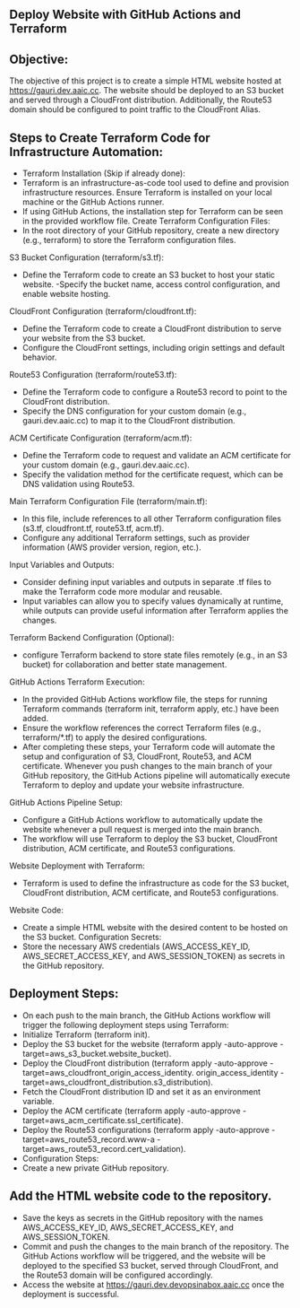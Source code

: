## Deploy Website with GitHub Actions and Terraform

## Objective:
The objective of this project is to create a simple HTML website hosted at https://gauri.dev.aaic.cc. The website should be deployed to an S3 bucket and served through a CloudFront distribution. Additionally, the Route53 domain should be configured to point traffic to the CloudFront Alias.

## Steps to Create Terraform Code for Infrastructure Automation:
- Terraform Installation (Skip if already done):
- Terraform is an infrastructure-as-code tool used to define and provision infrastructure resources. Ensure Terraform is installed on your local machine or the GitHub Actions runner.
- If using GitHub Actions, the installation step for Terraform can be seen in the provided workflow file.
Create Terraform Configuration Files:
- In the root directory of your GitHub repository, create a new directory (e.g., terraform) to store the Terraform configuration files.

S3 Bucket Configuration (terraform/s3.tf):
- Define the Terraform code to create an S3 bucket to host your static website.
-Specify the bucket name, access control configuration, and enable website hosting.

CloudFront Configuration (terraform/cloudfront.tf):
- Define the Terraform code to create a CloudFront distribution to serve your website from the S3 bucket.
- Configure the CloudFront settings, including origin settings and default behavior.

Route53 Configuration (terraform/route53.tf):
- Define the Terraform code to configure a Route53 record to point to the CloudFront distribution.
- Specify the DNS configuration for your custom domain (e.g., gauri.dev.aaic.cc) to map it to the CloudFront distribution.

ACM Certificate Configuration (terraform/acm.tf):
- Define the Terraform code to request and validate an ACM certificate for your custom domain (e.g., gauri.dev.aaic.cc).
- Specify the validation method for the certificate request, which can be DNS validation using Route53.

Main Terraform Configuration File (terraform/main.tf):
- In this file, include references to all other Terraform configuration files (s3.tf, cloudfront.tf, route53.tf, acm.tf).
- Configure any additional Terraform settings, such as provider information (AWS provider version, region, etc.).

Input Variables and Outputs:
- Consider defining input variables and outputs in separate .tf files to make the Terraform code more modular and reusable.
- Input variables can allow you to specify values dynamically at runtime, while outputs can provide useful information after Terraform applies the changes.

Terraform Backend Configuration (Optional):
- configure Terraform backend to store state files remotely (e.g., in an S3 bucket) for collaboration and better state management.

GitHub Actions Terraform Execution:
- In the provided GitHub Actions workflow file, the steps for running Terraform commands (terraform init, terraform apply, etc.) have been added.
- Ensure the workflow references the correct Terraform files (e.g., terraform/*.tf) to apply the desired configurations.
- After completing these steps, your Terraform code will automate the setup and configuration of S3, CloudFront, Route53, and ACM certificate. Whenever you push changes to the main branch of your GitHub repository, the GitHub Actions pipeline will automatically execute Terraform to deploy and update your website infrastructure.

GitHub Actions Pipeline Setup:
- Configure a GitHub Actions workflow to automatically update the website whenever a pull request is merged into the main branch.
- The workflow will use Terraform to deploy the S3 bucket, CloudFront distribution, ACM certificate, and Route53 configurations.

Website Deployment with Terraform:
- Terraform is used to define the infrastructure as code for the S3 bucket, CloudFront distribution, ACM certificate, and Route53 configurations.

Website Code:
- Create a simple HTML website with the desired content to be hosted on the S3 bucket.
Configuration Secrets:
- Store the necessary AWS credentials (AWS_ACCESS_KEY_ID, AWS_SECRET_ACCESS_KEY, and AWS_SESSION_TOKEN) as secrets in the GitHub repository.

## Deployment Steps:
- On each push to the main branch, the GitHub Actions workflow will trigger the following deployment steps using Terraform:
- Initialize Terraform (terraform init).
- Deploy the S3 bucket for the website (terraform apply -auto-approve -target=aws_s3_bucket.website_bucket).
- Deploy the CloudFront distribution (terraform apply -auto-approve -target=aws_cloudfront_origin_access_identity.  origin_access_identity   -target=aws_cloudfront_distribution.s3_distribution).
- Fetch the CloudFront distribution ID and set it as an environment variable.
- Deploy the ACM certificate (terraform apply -auto-approve -target=aws_acm_certificate.ssl_certificate).
- Deploy the Route53 configurations (terraform apply -auto-approve -target=aws_route53_record.www-a -target=aws_route53_record.cert_validation).
- Configuration Steps:
- Create a new private GitHub repository.

## Add the HTML website code to the repository.

- Save the keys as secrets in the GitHub repository with the names AWS_ACCESS_KEY_ID, AWS_SECRET_ACCESS_KEY, and AWS_SESSION_TOKEN.
- Commit and push the changes to the main branch of the repository. The GitHub Actions workflow will be triggered, and the website will be deployed to the specified S3 bucket, served through CloudFront, and the Route53 domain will be configured accordingly.
- Access the website at https://gauri.dev.devopsinabox.aaic.cc once the deployment is successful.